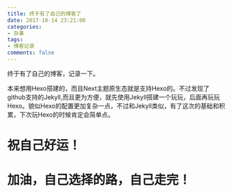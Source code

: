 ```yaml
---
title: 终于有了自己的博客了
date: 2017-10-14 23:21:00
categories:
- 杂事
tags:
- 博客记录
comments: false
---
```

终于有了自己的博客，记录一下。

本来想用Hexo搭建的，而且Next主题原生态就是支持Hexo的。不过发现了github支持的Jekyll,而且更为方便，就先使用Jekyll搭建一个玩玩，后面再玩玩Hexo。貌似Hexo的配置更加复杂一点，不过和Jekyll类似，有了这次的基础和积累，下次玩Hexo的时候肯定会简单点。

# 祝自己好运！
# 加油，自己选择的路，自己走完！
